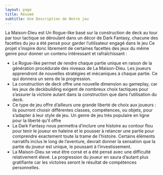 ```yaml
---
layout: page
title: Résumé
subtitle: Une Description de Notre jeu
---
```


La Maison-Dieu est Un Rogue-like basé sur la construction de deck au tour par tour tactique se déroulant dans un décor de Dark Fantasy, chacune des facettes du jeu a été pensé pour garder l’utilisateur engagé dans le jeu Ce projet s’inspire donc librement de certaines
facettes des jeux du même genre pour donner un contenu intéressant et rafraîchissant :
- Le Rogue-like permet de rendre chaque partie unique en raison de la génération procédurale des niveaux de La Maison-Dieu. Les joueurs apprendront de nouvelles stratégies et mécaniques à chaque partie. Ce qui donnera un sens de la progression.
- La construction de deck offre une nouvelle dimension au gameplay, car les jeux de deckbuilding exigent de nombreux choix tactiques pour s’assurer la victoire autant dans la construction que dans l’utilisation du deck.
- Ce type de jeu offre d’ailleurs une grande liberté de choix aux joueurs : ils pourront choisir différentes classes, compétences, ou objets, pour s’adapter à leur style de jeu. Un genre de jeu très populaire en ligne pour la liberté qu’il offre
- La Dark Fantasy nous permettra d’inclure une histoire au contour flou pour tenir le joueur en haleine et le pousser à relancer une partie pour comprendre exactement toute la trame de l’histoire. Certains éléments narratifs inclus le long de l’aventure, devrait donner la sensation que la partie du joueur est unique, le poussant à l’investissement.
- La Maison-Dieu se veut être corsé et a été pensé avec une difficulté relativement élevé. La progression du joueur en saura d’autant plus gratifiante car les victoires seront le résultat de compétences personnelles.